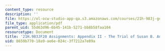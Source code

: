 ```yaml
---
content_type: resource
description: ''
file: https://ol-ocw-studio-app-qa.s3.amazonaws.com/courses/21h-983j-gender-historical-perspectives-fall-2020/8659b77018a9ae6e024c3f7212a7e89a_MIT21H_983JF20_AppendixII.pdf
file_type: application/pdf
parent_uid: 55d63d96-6b45-141b-5271-bb8b58faa104
resourcetype: Document
title: '21H.983JF20 Assignments: Appendix II - The Trial of Susan B. Anthony'
uid: 8659b770-18a9-ae6e-024c-3f7212a7e89a
---
```

